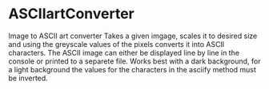 # ASCIIartConverter
Image to ASCII art converter 
Takes a given imgage, scales it to desired size and using the greyscale values of the pixels converts it into ASCII characters. The ASCII image can either be displayed line by line in the console or printed to a separete file. Works best with a dark background, for a light background the values for the characters in the asciify method must be inverted. 
